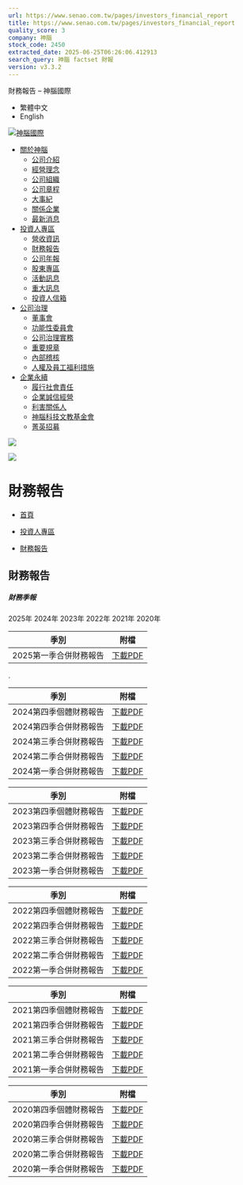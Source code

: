 ```yaml
---
url: https://www.senao.com.tw/pages/investors_financial_report
title: https://www.senao.com.tw/pages/investors_financial_report
quality_score: 3
company: 神腦
stock_code: 2450
extracted_date: 2025-06-25T06:26:06.412913
search_query: 神腦 factset 財報
version: v3.3.2
---
```


財務報告
– 神腦國際




* 繁體中文
* English

[![神腦國際](//www.senao.com.tw/cdn/shop/files/logo_color.png?v=1705374151)](/)


* [關於神腦](/pages/about_us "關於神腦")
  + [公司介紹](/pages/about_us "公司介紹")
  + [經營理念](/pages/about_purpose "經營理念")
  + [公司組織](/pages/about_organize "公司組織")
  + [公司章程](/pages/about_policy "公司章程")
  + [大事紀](/pages/about_event "大事紀")
  + [關係企業](/pages/about_subsidiary "關係企業")
  + [最新消息](/blogs/about_news "最新消息")
* [投資人專區](/pages/investors_revenue "投資人專區 ") 
  + [營收資訊](/pages/investors_revenue "營收資訊 ")
  + [財務報告](/pages/investors_financial_report "財務報告 ")
  + [公司年報](/pages/investors_annual-report "公司年報 ")
  + [股東專區](/pages/investors_shareholder "股東專區 ")
  + [活動訊息](/pages/investors_infor "活動訊息 ")
  + [重大訊息](/blogs/important_news "重大訊息 ")
  + [投資人信箱](/pages/investor_mailbox "投資人信箱 ")
* [公司治理](/pages/governance_directors "公司治理 ") 
  + [董事會](/pages/governance_directors "董事會 ")
  + [功能性委員會](/pages/governance_committee "功能性委員會 ")
  + [公司治理實務](/pages/governance_governance "公司治理實務")
  + [重要規章](/pages/governance_regulations "重要規章 ")
  + [內部稽核](/pages/governance_audit "內部稽核 ")
  + [人權及員工福利措施](/pages/governance_staff "人權及員工福利措施 ")
* [企業永續](/pages/esg_governance "企業永續 ") 
  + [履行社會責任](/pages/esg_governance "履行社會責任 ")
  + [企業誠信經營](/pages/esg_ethical "企業誠信經營 ")
  + [利害關係人](/pages/esg_stakeholder "利害關係人 ")
  + [神腦科技文教基金會](https://www.senao.org.tw/ "神腦科技文教基金會 ")
  + [菁英招募](https://www.104.com.tw/company/5m8im5k "菁英招募 ")

![](//www.senao.com.tw/cdn/shop/files/banner_investors_20x4_crop_center.jpg?v=1709197534)

![](//www.senao.com.tw/cdn/shop/files/banner_investors_375x80_crop_center.jpg?v=1709197534)

# 財務報告

* [首頁](https://www.senao.com.tw/)
* >
  [投資人專區](/pages/investors_revenue)
* >
  [財務報告](/pages/investors_financial_report)

## 財務報告

##### 財務季報

2025年 2024年 2023年 2022年 2021年 2020年

| 季別 | 附檔 |
| --- | --- |
| 2025第一季合併財務報告 | [下載PDF](https://docs.senao.com.tw/company/%E8%B2%A1%E5%8B%99%E5%A0%B1%E5%91%8A/2025/114%E5%B9%B4%E7%AC%AC%E4%B8%80%E5%AD%A3%E8%B2%A1%E5%8B%99%E5%A0%B1%E5%91%8A%E6%9B%B8.pdf "114年第一季財務報告書.pdf") |

.

| 季別 | 附檔 |
| --- | --- |
| 2024第四季個體財務報告 | [下載PDF](https://docs.senao.com.tw/company/%E8%B2%A1%E5%8B%99%E5%A0%B1%E5%91%8A/2024/113%E5%B9%B4Q4%E5%80%8B%E9%AB%94%E8%B2%A1%E5%A0%B1.pdf) |
| 2024第四季合併財務報告 | [下載PDF](https://docs.senao.com.tw/company/%E8%B2%A1%E5%8B%99%E5%A0%B1%E5%91%8A/2024/113%E5%B9%B4Q4%E5%90%88%E4%BD%B5%E8%B2%A1%E5%A0%B1.pdf) |
| 2024第三季合併財務報告 | [下載PDF](https://docs.senao.com.tw/company/%E8%B2%A1%E5%8B%99%E5%A0%B1%E5%91%8A/2024/113%E5%B9%B4Q3%E5%90%88%E4%BD%B5%E8%B2%A1%E5%A0%B1.pdf) |
| 2024第二季合併財務報告 | [下載PDF](https://docs.senao.com.tw/company/%E8%B2%A1%E5%8B%99%E5%A0%B1%E5%91%8A/2024/113%E5%B9%B4Q2%E5%90%88%E4%BD%B5%E8%B2%A1%E5%A0%B1.pdf) |
| 2024第一季合併財務報告 | [下載PDF](https://docs.senao.com.tw/company/%E8%B2%A1%E5%8B%99%E5%A0%B1%E5%91%8A/2024/113%E5%B9%B4Q1%E5%90%88%E4%BD%B5%E8%B2%A1%E5%A0%B1.pdf) |

| 季別 | 附檔 |
| --- | --- |
| 2023第四季個體財務報告 | [下載PDF](https://docs.senao.com.tw/company/%E8%B2%A1%E5%8B%99%E5%A0%B1%E5%91%8A/2023/112%E5%B9%B4Q4%E5%80%8B%E9%AB%94%E8%B2%A1%E5%A0%B1.pdf) |
| 2023第四季合併財務報告 | [下載PDF](https://docs.senao.com.tw/company/%E8%B2%A1%E5%8B%99%E5%A0%B1%E5%91%8A/2023/112%E5%B9%B4Q4%E5%90%88%E4%BD%B5%E8%B2%A1%E5%A0%B1.pdf) |
| 2023第三季合併財務報告 | [下載PDF](https://docs.senao.com.tw/company/%E8%B2%A1%E5%8B%99%E5%A0%B1%E5%91%8A/2023/112%E5%B9%B4Q3%E5%90%88%E4%BD%B5%E8%B2%A1%E5%A0%B1.pdf) |
| 2023第二季合併財務報告 | [下載PDF](https://docs.senao.com.tw/company/%E8%B2%A1%E5%8B%99%E5%A0%B1%E5%91%8A/2023/112%E5%B9%B4Q2%E5%90%88%E4%BD%B5%E8%B2%A1%E5%A0%B1.pdf) |
| 2023第一季合併財務報告 | [下載PDF](https://docs.senao.com.tw/company/%E8%B2%A1%E5%8B%99%E5%A0%B1%E5%91%8A/2023/112%E5%B9%B4Q1%E5%90%88%E4%BD%B5%E8%B2%A1%E5%A0%B1.pdf) |

| 季別 | 附檔 |
| --- | --- |
| 2022第四季個體財務報告 | [下載PDF](https://docs.senao.com.tw/company/%E8%B2%A1%E5%8B%99%E5%A0%B1%E5%91%8A/2022/111%E5%B9%B4Q4%E5%80%8B%E9%AB%94%E8%B2%A1%E5%A0%B1.pdf) |
| 2022第四季合併財務報告 | [下載PDF](https://docs.senao.com.tw/company/%E8%B2%A1%E5%8B%99%E5%A0%B1%E5%91%8A/2022/111%E5%B9%B4Q4%E5%90%88%E4%BD%B5%E8%B2%A1%E5%A0%B1.pdf) |
| 2022第三季合併財務報告 | [下載PDF](https://docs.senao.com.tw/company/%E8%B2%A1%E5%8B%99%E5%A0%B1%E5%91%8A/2022/111%E5%B9%B4Q3%E5%90%88%E4%BD%B5%E8%B2%A1%E5%A0%B1.pdf) |
| 2022第二季合併財務報告 | [下載PDF](https://docs.senao.com.tw/company/%E8%B2%A1%E5%8B%99%E5%A0%B1%E5%91%8A/2022/111%E5%B9%B4Q2%E5%90%88%E4%BD%B5%E8%B2%A1%E5%A0%B1.pdf) |
| 2022第一季合併財務報告 | [下載PDF](https://docs.senao.com.tw/company/%E8%B2%A1%E5%8B%99%E5%A0%B1%E5%91%8A/2022/111%E5%B9%B4Q1%E5%90%88%E4%BD%B5%E8%B2%A1%E5%A0%B1.pdf) |

| 季別 | 附檔 |
| --- | --- |
| 2021第四季個體財務報告 | [下載PDF](https://docs.senao.com.tw/company/%E8%B2%A1%E5%8B%99%E5%A0%B1%E5%91%8A/2021/110%E5%B9%B4Q4%E5%80%8B%E9%AB%94%E8%B2%A1%E5%A0%B1.pdf) |
| 2021第四季合併財務報告 | [下載PDF](https://docs.senao.com.tw/company/%E8%B2%A1%E5%8B%99%E5%A0%B1%E5%91%8A/2021/110%E5%B9%B4Q4%E5%90%88%E4%BD%B5%E8%B2%A1%E5%A0%B1.pdf) |
| 2021第三季合併財務報告 | [下載PDF](https://docs.senao.com.tw/company/%E8%B2%A1%E5%8B%99%E5%A0%B1%E5%91%8A/2021/110%E5%B9%B4Q3%E5%90%88%E4%BD%B5%E8%B2%A1%E5%A0%B1.pdf) |
| 2021第二季合併財務報告 | [下載PDF](https://docs.senao.com.tw/company/%E8%B2%A1%E5%8B%99%E5%A0%B1%E5%91%8A/2021/110%E5%B9%B4Q2%E5%90%88%E4%BD%B5%E8%B2%A1%E5%A0%B1.pdf) |
| 2021第一季合併財務報告 | [下載PDF](https://docs.senao.com.tw/company/%E8%B2%A1%E5%8B%99%E5%A0%B1%E5%91%8A/2021/110%E5%B9%B4Q1%E5%90%88%E4%BD%B5%E8%B2%A1%E5%A0%B1.pdf) |

| 季別 | 附檔 |
| --- | --- |
| 2020第四季個體財務報告 | [下載PDF](https://docs.senao.com.tw/company/%E8%B2%A1%E5%8B%99%E5%A0%B1%E5%91%8A/2020/109%E5%B9%B4Q4%E5%80%8B%E9%AB%94%E8%B2%A1%E5%A0%B1.pdf) |
| 2020第四季合併財務報告 | [下載PDF](https://docs.senao.com.tw/company/%E8%B2%A1%E5%8B%99%E5%A0%B1%E5%91%8A/2020/109%E5%B9%B4Q4%E5%90%88%E4%BD%B5%E8%B2%A1%E5%A0%B1.pdf) |
| 2020第三季合併財務報告 | [下載PDF](https://docs.senao.com.tw/company/%E8%B2%A1%E5%8B%99%E5%A0%B1%E5%91%8A/2020/109%E5%B9%B4Q3%E5%90%88%E4%BD%B5%E8%B2%A1%E5%A0%B1.pdf) |
| 2020第二季合併財務報告 | [下載PDF](https://docs.senao.com.tw/company/%E8%B2%A1%E5%8B%99%E5%A0%B1%E5%91%8A/2020/109%E5%B9%B4Q2%E5%90%88%E4%BD%B5%E8%B2%A1%E5%A0%B1.pdf) |
| 2020第一季合併財務報告 | [下載PDF](https://docs.senao.com.tw/company/%E8%B2%A1%E5%8B%99%E5%A0%B1%E5%91%8A/2020/109%E5%B9%B4Q1%E5%90%88%E4%BD%B5%E8%B2%A1%E5%A0%B1.pdf) |